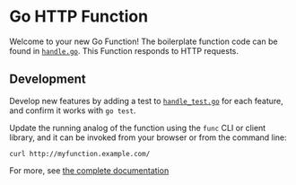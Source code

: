 # Go HTTP Function

Welcome to your new Go Function! The boilerplate function code can be found in
[`handle.go`](handle.go). This Function responds to HTTP requests.

## Development

Develop new features by adding a test to [`handle_test.go`](handle_test.go) for
each feature, and confirm it works with `go test`.

Update the running analog of the function using the `func` CLI or client
library, and it can be invoked from your browser or from the command line:

```console
curl http://myfunction.example.com/
```

For more, see [the complete documentation]('https://github.com/knative/func/tree/main/docs')


